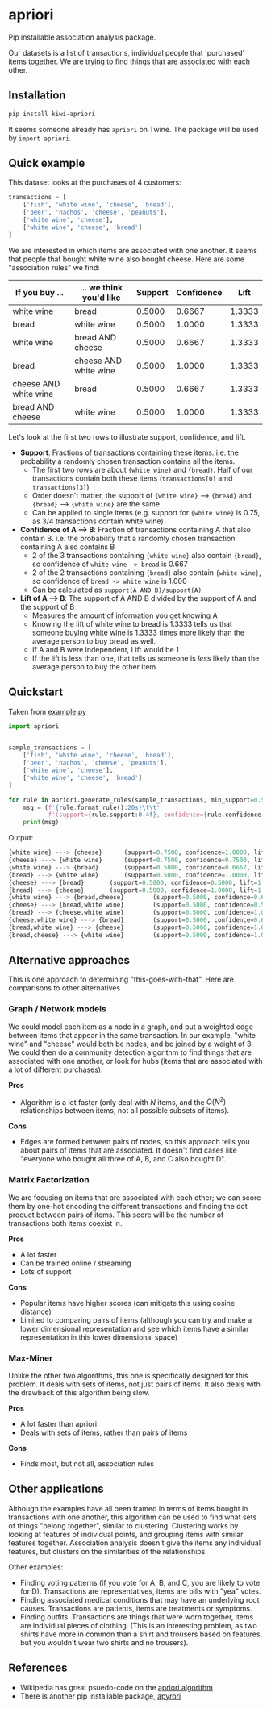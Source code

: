 # apriori

Pip installable association analysis package.

Our datasets is a list of transactions, individual people that 'purchased'
items together. We are trying to find things that are associated with each other.

## Installation

```bash
pip install kiwi-apriori
```

It seems someone already has `apriori` on Twine. The package will be used by
`import apriori`.

## Quick example 

This dataset looks at the purchases of 4 customers:
```python
transactions = [
    ['fish', 'white wine', 'cheese', 'bread'],
    ['beer', 'nachos', 'cheese', 'peanuts'],
    ['white wine', 'cheese'],
    ['white wine', 'cheese', 'bread']
]
```

We are interested in which items are associated with one another. It seems that people that
bought white wine also bought cheese. Here are some "association rules" we find:


| If you buy ... | ... we think you'd like | Support | Confidence | Lift |
| ---- | ---- | --- | ---- | ---- |
| white wine | bread | 0.5000 |  0.6667 |  1.3333 |
| bread | white wine | 0.5000 | 1.0000 | 1.3333 |
| white wine | bread AND cheese | 0.5000 | 0.6667 | 1.3333 |
| bread  | cheese AND white wine| 0.5000 | 1.0000 | 1.3333 |
| cheese AND white wine | bread | 0.5000 | 0.6667 | 1.3333 |
| bread AND cheese | white wine | 0.5000 | 1.0000 | 1.3333|

Let's look at the first two rows to illustrate support, confidence, and lift.

* __Support__: Fractions of transactions containing these items. i.e. the probability a randomly chosen transaction contains all the items.
  - The first two rows are about `{white wine}` and `{bread}`. Half of our transactions contain both these items (`transactions[0]` amd `transactions[3]`)
  - Order doesn't matter, the support of `{white wine}` --> `{bread}` and `{bread}` --> `{white wine}` are the same
  - Can be applied to single items (e.g. support for `{white wine}` is 0.75, as 3/4 transactions contain white wine)
* __Confidence of A --> B__: Fraction of transactions containing A that also contain B. i.e. the probability that a randomly chosen transaction containing A also contains B
  - 2 of the 3 transactions containing `{white wine}` also contain `{bread}`, so confidence of `white wine -> bread` is 0.667 
  - 2 of the 2 transactions containing `{bread}` also contain `{white wine}`, so confidence of `bread -> white wine` is 1.000
  - Can be calculated as `support(A AND B)/support(A)`
* __Lift of A --> B__: The support of A AND B divided by the support of A and the support of B
  - Measures the amount of information you get knowing A
  - Knowing the lift of white wine to bread is 1.3333 tells us that someone buying white wine is 1.3333 times more likely than the average person to buy bread as well. 
  - If A and B were independent, Lift would be 1
  - If the lift is less than one, that tells us someone is _less_ likely than the average person to buy the other item.
  
## Quickstart

Taken from [example.py](example.py)
```python
import apriori


sample_transactions = [
    ['fish', 'white wine', 'cheese', 'bread'],
    ['beer', 'nachos', 'cheese', 'peanuts'],
    ['white wine', 'cheese'],
    ['white wine', 'cheese', 'bread']
]

for rule in apriori.generate_rules(sample_transactions, min_support=0.5):
    msg = (f'{rule.format_rule():20s}\t\t'
           f'(support={rule.support:0.4f}, confidence={rule.confidence:0.4f}, lift={rule.lift:0.4f})')
    print(msg)
```

Output:
```python
{white wine} ---> {cheese}		(support=0.7500, confidence=1.0000, lift=1.0000)
{cheese} ---> {white wine}		(support=0.7500, confidence=0.7500, lift=1.0000)
{white wine} ---> {bread}		(support=0.5000, confidence=0.6667, lift=1.3333)
{bread} ---> {white wine}		(support=0.5000, confidence=1.0000, lift=1.3333)
{cheese} ---> {bread}		(support=0.5000, confidence=0.5000, lift=1.0000)
{bread} ---> {cheese}		(support=0.5000, confidence=1.0000, lift=1.0000)
{white wine} ---> {bread,cheese}		(support=0.5000, confidence=0.6667, lift=1.3333)
{cheese} ---> {bread,white wine}		(support=0.5000, confidence=0.5000, lift=1.0000)
{bread} ---> {cheese,white wine}		(support=0.5000, confidence=1.0000, lift=1.3333)
{cheese,white wine} ---> {bread}		(support=0.5000, confidence=0.6667, lift=1.3333)
{bread,white wine} ---> {cheese}		(support=0.5000, confidence=1.0000, lift=1.0000)
{bread,cheese} ---> {white wine}		(support=0.5000, confidence=1.0000, lift=1.3333)
```

## Alternative approaches

This is one approach to determining "this-goes-with-that". Here are comparisons to other alternatives

### Graph / Network models

We could model each item as a node in a graph, and put a weighted edge between items that appear in the same transaction.
In our example, "white wine" and "cheese" would both be nodes, and be joined by a weight of 3. We could then do a community
detection algorithm to find things that are associated with one another, or look for hubs (items that are associated with a
lot of different purchases).

**Pros**
- Algorithm is a lot faster (only deal with $N$ items, and the $O(N^2)$ relationships between items, not all possible subsets of items).

**Cons**
- Edges are formed between pairs of nodes, so this approach tells you about pairs of items that are associated.
  It doesn't find cases like "everyone who bought all three of A, B, and C also bought D".
  
### Matrix Factorization

We are focusing on items that are associated with each other; we can score them by one-hot encoding the different
transactions and finding the dot product between pairs of items. This score will be the number of transactions both
items coexist in.

**Pros**
- A lot faster
- Can be trained online / streaming
- Lots of support

**Cons**
- Popular items have higher scores (can mitigate this using cosine distance)
- Limited to comparing pairs of items (although you can try and make a lower dimensional representation and see which 
  items have a similar representation in this lower dimensional space)
  
### Max-Miner

Unlike the other two algorithms, this one is specifically designed for this problem. It deals with sets of items, not
just pairs of items. It also deals with the drawback of this algorithm being slow.

**Pros**
- A lot faster than apriori
- Deals with sets of items, rather than pairs of items

**Cons**
- Finds most, but not all, association rules

## Other applications

Although the examples have all been framed in terms of items bought in transactions with one another, this algorithm 
can be used to find what sets of things "belong together", similar to clustering. Clustering works by looking
at features of individual points, and grouping items with similar features together. Association analysis doesn't give
the items any individual features, but clusters on the similarities of the relationships.

Other examples:
- Finding voting patterns (if you vote for A, B, and C, you are likely to vote for D). Transactions are representatives, items are bills with "yea" votes.
- Finding associated medical conditions that may have an underlying root causes. Transactions are patients, items are treatments or symptoms.
- Finding outfits. Transactions are things that were worn together, items are individual pieces of clothing. (This is an interesting problem, as two shirts have more 
in common than a shirt and trousers based on features, but you wouldn't wear two shirts and no trousers).


## References

* Wikipedia has great psuedo-code on the [apriori algorithm](https://en.wikipedia.org/wiki/Apriori_algorithm)
* There is another pip installable package, [apyrori](https://github.com/ymoch/apyori/)
